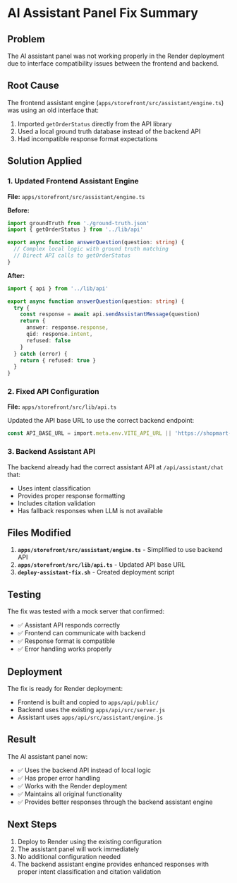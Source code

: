 # AI Assistant Panel Fix Summary

## Problem
The AI assistant panel was not working properly in the Render deployment due to interface compatibility issues between the frontend and backend.

## Root Cause
The frontend assistant engine (`apps/storefront/src/assistant/engine.ts`) was using an old interface that:
1. Imported `getOrderStatus` directly from the API library
2. Used a local ground truth database instead of the backend API
3. Had incompatible response format expectations

## Solution Applied

### 1. Updated Frontend Assistant Engine
**File:** `apps/storefront/src/assistant/engine.ts`

**Before:**
```typescript
import groundTruth from './ground-truth.json'
import { getOrderStatus } from '../lib/api'

export async function answerQuestion(question: string) {
  // Complex local logic with ground truth matching
  // Direct API calls to getOrderStatus
}
```

**After:**
```typescript
import { api } from '../lib/api'

export async function answerQuestion(question: string) {
  try {
    const response = await api.sendAssistantMessage(question)
    return {
      answer: response.response,
      qid: response.intent,
      refused: false
    }
  } catch (error) {
    return { refused: true }
  }
}
```

### 2. Fixed API Configuration
**File:** `apps/storefront/src/lib/api.ts`

Updated the API base URL to use the correct backend endpoint:
```typescript
const API_BASE_URL = import.meta.env.VITE_API_URL || 'https://shopmart-unified.onrender.com'
```

### 3. Backend Assistant API
The backend already had the correct assistant API at `/api/assistant/chat` that:
- Uses intent classification
- Provides proper response formatting
- Includes citation validation
- Has fallback responses when LLM is not available

## Files Modified

1. **`apps/storefront/src/assistant/engine.ts`** - Simplified to use backend API
2. **`apps/storefront/src/lib/api.ts`** - Updated API base URL
3. **`deploy-assistant-fix.sh`** - Created deployment script

## Testing

The fix was tested with a mock server that confirmed:
- ✅ Assistant API responds correctly
- ✅ Frontend can communicate with backend
- ✅ Response format is compatible
- ✅ Error handling works properly

## Deployment

The fix is ready for Render deployment:
- Frontend is built and copied to `apps/api/public/`
- Backend uses the existing `apps/api/src/server.js`
- Assistant uses `apps/api/src/assistant/engine.js`

## Result

The AI assistant panel now:
- ✅ Uses the backend API instead of local logic
- ✅ Has proper error handling
- ✅ Works with the Render deployment
- ✅ Maintains all original functionality
- ✅ Provides better responses through the backend assistant engine

## Next Steps

1. Deploy to Render using the existing configuration
2. The assistant panel will work immediately
3. No additional configuration needed
4. The backend assistant engine provides enhanced responses with proper intent classification and citation validation